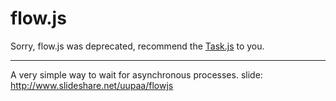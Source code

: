 flow.js
=======

Sorry, flow.js was deprecated, recommend the [Task.js](https://github.com/uupaa/Task.js) to you.


----
A very simple way to wait for asynchronous processes.
slide: http://www.slideshare.net/uupaa/flowjs


